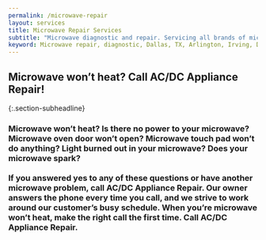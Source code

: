 ```yaml
---
permalink: /microwave-repair
layout: services
title: Microwave Repair Services
subtitle: "Microwave diagnostic and repair. Servicing all brands of microwaves. We work in Dallas, TX and surrounding areas."
keyword: Microwave repair, diagnostic, Dallas, TX, Arlington, Irving, Denton, Lewisville, Plano, Carrollton, Frisco, Keller, Grapevine, Bedford, Euless, Southlake, Lake Dallas, Roanoke, Argyle, Hebron, Richardson, Corinth, Lantana, Copper Canyon, Highland Village, Double Oak, Watauga, Melody Hills, Richland Hills, North Richland Hills, Haltom City, Blue Mound
---
```


## Microwave won’t heat? Call AC/DC Appliance Repair!

{:.section-subheadline}
### Microwave won’t heat? Is there no power to your microwave? Microwave oven door won’t open? Microwave touch pad won’t do anything? Light burned out in your microwave? Does your microwave spark?<br><br>If you answered yes to any of these questions or have another microwave problem, call AC/DC Appliance Repair. Our owner answers the phone every time you call, and we strive to  work around our customer’s busy schedule. When you’re microwave won’t heat, make the right call the first time.  Call AC/DC Appliance Repair.

